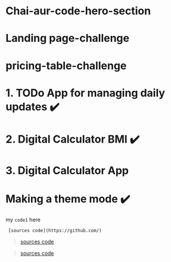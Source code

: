 # Chai-aur-code-hero-section
# Landing page-challenge
# pricing-table-challenge
# 1. TODo App for managing daily updates ✔️
# 2. Digital Calculator BMI ✔️
# 3. Digital Calculator App
# Making a theme mode ✔️

my `code1` here


``` [sources code](https://github.com/)```

>  [sources code](https://github.com)

> [sources code](https://github.com)